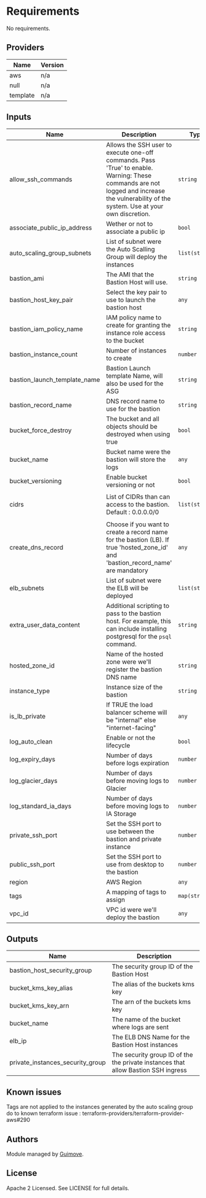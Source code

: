 # Requirements

No requirements.

## Providers

| Name | Version |
|------|---------|
| aws | n/a |
| null | n/a |
| template | n/a |

## Inputs

| Name | Description | Type | Default | Required |
|------|-------------|------|---------|:--------:|
| allow\_ssh\_commands | Allows the SSH user to execute one-off commands. Pass 'True' to enable. Warning: These commands are not logged and increase the vulnerability of the system. Use at your own discretion. | `string` | `""` | no |
| associate\_public\_ip\_address | Wether or not to associate a public ip | `bool` | `true` | no |
| auto\_scaling\_group\_subnets | List of subnet were the Auto Scalling Group will deploy the instances | `list(string)` | n/a | yes |
| bastion\_ami | The AMI that the Bastion Host will use. | `string` | `""` | no |
| bastion\_host\_key\_pair | Select the key pair to use to launch the bastion host | `any` | n/a | yes |
| bastion\_iam\_policy\_name | IAM policy name to create for granting the instance role access to the bucket | `string` | `"BastionHost"` | no |
| bastion\_instance\_count | Number of instances to create | `number` | `1` | no |
| bastion\_launch\_template\_name | Bastion Launch template Name, will also be used for the ASG | `string` | `"bastion-lt"` | no |
| bastion\_record\_name | DNS record name to use for the bastion | `string` | `""` | no |
| bucket\_force\_destroy | The bucket and all objects should be destroyed when using true | `bool` | `false` | no |
| bucket\_name | Bucket name were the bastion will store the logs | `any` | n/a | yes |
| bucket\_versioning | Enable bucket versioning or not | `bool` | `true` | no |
| cidrs | List of CIDRs than can access to the bastion. Default : 0.0.0.0/0 | `list(string)` | <pre>[<br>  "0.0.0.0/0"<br>]</pre> | no |
| create\_dns\_record | Choose if you want to create a record name for the bastion (LB). If true 'hosted\_zone\_id' and 'bastion\_record\_name' are mandatory | `any` | n/a | yes |
| elb\_subnets | List of subnet were the ELB will be deployed | `list(string)` | n/a | yes |
| extra\_user\_data\_content | Additional scripting to pass to the bastion host. For example, this can include installing postgresql for the `psql` command. | `string` | `""` | no |
| hosted\_zone\_id | Name of the hosted zone were we'll register the bastion DNS name | `string` | `""` | no |
| instance\_type | Instance size of the bastion | `string` | `"t3.nano"` | no |
| is\_lb\_private | If TRUE the load balancer scheme will be "internal" else "internet-facing" | `any` | n/a | yes |
| log\_auto\_clean | Enable or not the lifecycle | `bool` | `false` | no |
| log\_expiry\_days | Number of days before logs expiration | `number` | `90` | no |
| log\_glacier\_days | Number of days before moving logs to Glacier | `number` | `60` | no |
| log\_standard\_ia\_days | Number of days before moving logs to IA Storage | `number` | `30` | no |
| private\_ssh\_port | Set the SSH port to use between the bastion and private instance | `number` | `22` | no |
| public\_ssh\_port | Set the SSH port to use from desktop to the bastion | `number` | `22` | no |
| region | AWS Region | `any` | n/a | yes |
| tags | A mapping of tags to assign | `map(string)` | `{}` | no |
| vpc\_id | VPC id were we'll deploy the bastion | `any` | n/a | yes |

## Outputs

| Name | Description |
|------|-------------|
| bastion\_host\_security\_group | The security group ID of the Bastion Host |
| bucket\_kms\_key\_alias | The alias of the buckets kms key |
| bucket\_kms\_key\_arn | The arn of the buckets kms key |
| bucket\_name | The name of the bucket where logs are sent |
| elb\_ip | The ELB DNS Name for the Bastion Host instances |
| private\_instances\_security\_group | The security group ID of the the private instances that allow Bastion SSH ingress |


Known issues
------------

Tags are not applied to the instances generated by the auto scaling group do to known terraform issue : 
terraform-providers/terraform-provider-aws#290

Authors
-------

Module managed by [Guimove](https://github.com/Guimove).

License
-------

Apache 2 Licensed. See LICENSE for full details.

